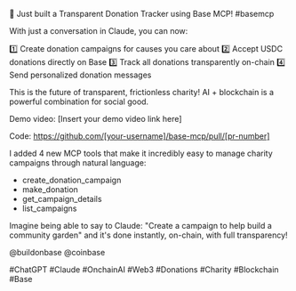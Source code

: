🔵 Just built a Transparent Donation Tracker using Base MCP! #basemcp

With just a conversation in Claude, you can now:

1️⃣ Create donation campaigns for causes you care about
2️⃣ Accept USDC donations directly on Base
3️⃣ Track all donations transparently on-chain
4️⃣ Send personalized donation messages

This is the future of transparent, frictionless charity! AI + blockchain is a powerful combination for social good.

Demo video: [Insert your demo video link here]

Code: https://github.com/[your-username]/base-mcp/pull/[pr-number]

I added 4 new MCP tools that make it incredibly easy to manage charity campaigns through natural language:
- create_donation_campaign
- make_donation
- get_campaign_details
- list_campaigns

Imagine being able to say to Claude: "Create a campaign to help build a community garden" and it's done instantly, on-chain, with full transparency!

@buildonbase @coinbase 

#ChatGPT #Claude #OnchainAI #Web3 #Donations #Charity #Blockchain #Base 